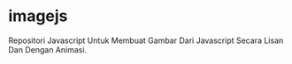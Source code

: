 # imagejs
Repositori Javascript Untuk Membuat Gambar Dari Javascript Secara Lisan Dan Dengan Animasi. 
